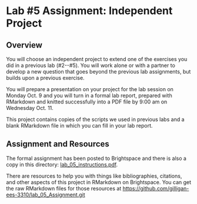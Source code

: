# Lab #5 Assignment: Independent Project

## Overview

You will choose an independent project to extend one of the exercises you
did in a previous lab (#2--#5). You will work alone or with a partner
to develop a new question that goes beyond the previous lab assignments, but
builds upon a previous exercise. 

You will prepare a presentation on your project for the lab session on Monday Oct. 9
and you will turn in a formal lab report, prepared with RMarkdown and knitted
successfully into a PDF file by 9:00 am on Wednesday Oct. 11.

This project contains copies of the scripts we used in previous labs
and a blank RMarkdown file in which you can fill in your lab report.

## Assignment and Resources

The formal assignment has been posted to Brightspace and there
is also a copy in this directory: [lab_05_instructions.pdf](lab_05_instructions.pdf).

There are resources to help you with things like bibliographies, citations,
and other aspects of this project in RMarkdown on Brightspace.
You can get the raw RMarkdown files for those resources at
<https://github.com/gilligan-ees-3310/lab_05_Assignment.git>
